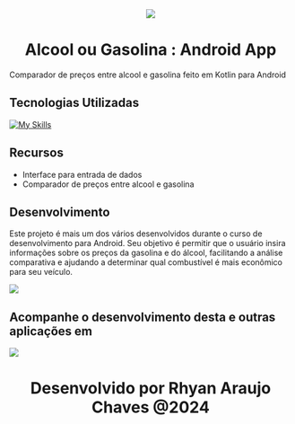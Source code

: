 <div align="center">
  <img src=".png">
  <h1> Alcool ou Gasolina : Android App </h1>
</div>


Comparador de preços entre alcool e gasolina feito em Kotlin para Android

## Tecnologias Utilizadas

[![My Skills](https://skillicons.dev/icons?i=kotlin,androidstudio)](https://skillicons.dev)


## Recursos

- Interface para entrada de dados
- Comparador de preços entre alcool e gasolina

## Desenvolvimento

Este projeto é mais um dos vários desenvolvidos durante o curso de desenvolvimento para Android. Seu objetivo é permitir que o usuário insira informações sobre os preços da gasolina e do álcool, facilitando a análise comparativa e ajudando a determinar qual combustível é mais econômico para seu veículo.

<div>
 <img src="alcool_gasolina.gif">
</div>


## Acompanhe o desenvolvimento desta e outras aplicações em
<p>
  <a href="https://www.linkedin.com/in/rhyan-araujo-chaves/">
    <img src="https://skillicons.dev/icons?i=linkedin" />
  </a>
</p>

<h1 align="center">
   Desenvolvido por Rhyan Araujo Chaves @2024
</h1>



